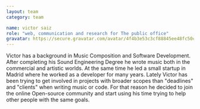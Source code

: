 ```yaml
---
layout: team
category: team

name: victor saiz
role: "web, communication and research for The public office"
gravatar: https://secure.gravatar.com/avatar/4f4b3e53c3cf88845ee48fc50ccf3593
---
```


Victor has a background in Music Composition and Software Development. After completing his Sound Engineering Degree he wrote music both in the commercial and artistic worlds. At the same time he led a small startup in Madrid where he worked as a developer for many years. Lately Victor has been trying to get involved in projects with broader scopes than "deadlines" and "clients" when writing music or code. For that reason he decided to join the online Open-source community and start using his time trying to help other people with the same goals.